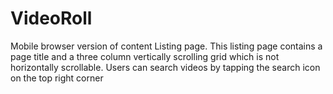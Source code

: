 # VideoRoll

Mobile browser version of content Listing page.
This listing page contains a page title and a three column vertically scrolling grid which is not horizontally scrollable.
Users can search videos by tapping the search icon on the top right corner